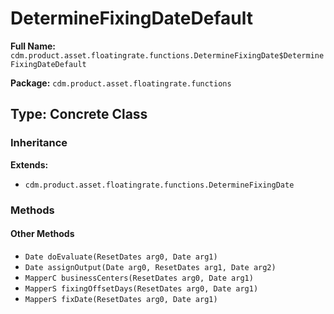# DetermineFixingDateDefault

**Full Name:** `cdm.product.asset.floatingrate.functions.DetermineFixingDate$DetermineFixingDateDefault`

**Package:** `cdm.product.asset.floatingrate.functions`

## Type: Concrete Class

### Inheritance

**Extends:**
- `cdm.product.asset.floatingrate.functions.DetermineFixingDate`

### Methods

#### Other Methods

- `Date doEvaluate(ResetDates arg0, Date arg1)`
- `Date assignOutput(Date arg0, ResetDates arg1, Date arg2)`
- `MapperC businessCenters(ResetDates arg0, Date arg1)`
- `MapperS fixingOffsetDays(ResetDates arg0, Date arg1)`
- `MapperS fixDate(ResetDates arg0, Date arg1)`

